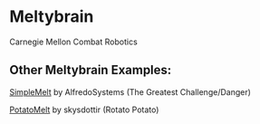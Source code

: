 # Meltybrain

Carnegie Mellon Combat Robotics

## Other Meltybrain Examples: 

[SimpleMelt](https://github.com/AlfredoSystems/SimpleMelt/blob/main/src/SimpleMelt.cpp) by AlfredoSystems (The Greatest Challenge/Danger)

[PotatoMelt](https://github.com/skysdottir/potatomelt) by skysdottir (Rotato Potato)
